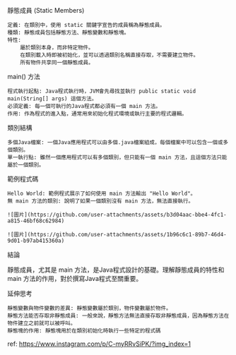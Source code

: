 靜態成員 (Static Members)

    定義: 在類別中，使用 static 關鍵字宣告的成員稱為靜態成員。
    種類: 靜態成員包括靜態方法、靜態變數和靜態塊。
    特性:
        屬於類別本身，而非特定物件。
        在類別載入時即被初始化，並可以透過類別名稱直接存取，不需要建立物件。
        所有物件共享同一個靜態成員。

main() 方法

    程式執行起點: Java程式執行時，JVM會先尋找並執行 public static void main(String[] args) 這個方法。
    必須定義: 每一個可執行的Java程式都必須有一個 main 方法。
    作用: 作為程式的進入點，通常用來初始化程式環境或執行主要的程式邏輯。

類別結構

    多個Java檔案: 一個Java應用程式可以由多個.java檔案組成，每個檔案中可以包含一個或多個類別。
    單一執行點: 雖然一個應用程式可以有多個類別，但只能有一個 main 方法，且這個方法只能屬於一個類別。

範例程式碼

    Hello World: 範例程式展示了如何使用 main 方法輸出 "Hello World"。
    無 main 方法的類別: 說明了如果一個類別沒有 main 方法，無法直接執行。

    ![圖片](https://github.com/user-attachments/assets/b3d04aac-bbe4-4fc1-a815-46bf68c62984)
    
    ![圖片](https://github.com/user-attachments/assets/1b96c6c1-89b7-46d4-9d01-b97ab415360a)


結論

靜態成員，尤其是 main 方法，是Java程式設計的基礎。理解靜態成員的特性和 main 方法的作用，對於撰寫Java程式至關重要。

延伸思考

    靜態變數與物件變數的差異: 靜態變數屬於類別，物件變數屬於物件。
    靜態方法能否存取非靜態成員: 一般來說，靜態方法無法直接存取非靜態成員，因為靜態方法在物件建立之前就可以被呼叫。
    靜態塊的作用: 靜態塊用於在類別初始化時執行一些特定的程式碼

ref: https://www.instagram.com/p/C-myRRvSiPK/?img_index=1
